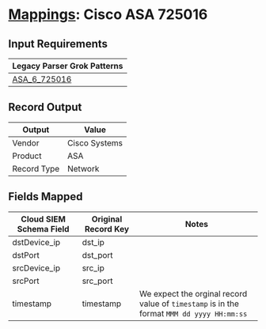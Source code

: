 # [Mappings](README.md): Cisco ASA 725016

## Input Requirements

|Legacy Parser Grok Patterns|
|-------------|
|[ASA_6_725016](../legacy_parsers/ASA_6_725016.md)|

## Record Output

|Output|Value|
|------|-----|
|Vendor|Cisco Systems|
|Product|ASA|
|Record Type|Network|

## Fields Mapped

|Cloud SIEM Schema Field|Original Record Key|Notes|
|-----------------------|-------------------|-----|
|dstDevice_ip|dst_ip||
|dstPort|dst_port||
|srcDevice_ip|src_ip||
|srcPort|src_port||
|timestamp|timestamp|We expect the orginal record value of `timestamp` is in the format `MMM dd yyyy HH:mm:ss`|

